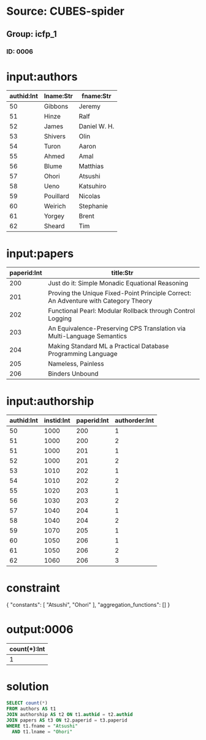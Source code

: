 # Source: CUBES-spider
## Group: icfp_1
### ID: 0006

# input:authors

| authid:Int | lname:Str | fname:Str |
|---|---|---|
| 50 | Gibbons | Jeremy |
| 51 | Hinze | Ralf |
| 52 | James | Daniel W. H. |
| 53 | Shivers | Olin |
| 54 | Turon | Aaron |
| 55 | Ahmed | Amal |
| 56 | Blume | Matthias |
| 57 | Ohori | Atsushi |
| 58 | Ueno | Katsuhiro |
| 59 | Pouillard | Nicolas |
| 60 | Weirich | Stephanie |
| 61 | Yorgey | Brent |
| 62 | Sheard | Tim |

# input:papers

| paperid:Int | title:Str |
|---|---|
| 200 | Just do it: Simple Monadic Equational Reasoning |
| 201 | Proving the Unique Fixed-Point Principle Correct: An Adventure with Category Theory |
| 202 | Functional Pearl: Modular Rollback through Control Logging |
| 203 | An Equivalence-Preserving CPS Translation via Multi-Language Semantics |
| 204 | Making Standard ML a Practical Database Programming Language |
| 205 | Nameless, Painless |
| 206 | Binders Unbound |

# input:authorship

| authid:Int | instid:Int | paperid:Int | authorder:Int |
|---|---|---|---|
| 50 | 1000 | 200 | 1 |
| 51 | 1000 | 200 | 2 |
| 51 | 1000 | 201 | 1 |
| 52 | 1000 | 201 | 2 |
| 53 | 1010 | 202 | 1 |
| 54 | 1010 | 202 | 2 |
| 55 | 1020 | 203 | 1 |
| 56 | 1030 | 203 | 2 |
| 57 | 1040 | 204 | 1 |
| 58 | 1040 | 204 | 2 |
| 59 | 1070 | 205 | 1 |
| 60 | 1050 | 206 | 1 |
| 61 | 1050 | 206 | 2 |
| 62 | 1060 | 206 | 3 |

# constraint

{
  "constants": [
    "Atsushi",
    "Ohori"
  ],
  "aggregation_functions": []
}

# output:0006

| count(*):Int |
|---|
| 1 |

# solution

```sql
SELECT count(*)
FROM authors AS t1
JOIN authorship AS t2 ON t1.authid = t2.authid
JOIN papers AS t3 ON t2.paperid = t3.paperid
WHERE t1.fname = "Atsushi"
  AND t1.lname = "Ohori"
```

